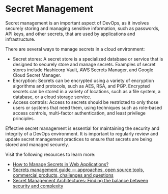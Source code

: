 



# Secret Management

Secret management is an important aspect of DevOps, as it involves  securely storing and managing sensitive information, such as passwords,  API keys, and other secrets, that are used by applications and  infrastructure.

There are several ways to manage secrets in a cloud environment:

- Secret stores: A secret store is a specialized database or service  that is designed to securely store and manage secrets. Examples of  secret stores include Hashicorp Vault, AWS Secrets Manager, and Google  Cloud Secret Manager.
- Encryption: Secrets can be encrypted using a variety of encryption  algorithms and protocols, such as AES, RSA, and PGP. Encrypted secrets  can be stored in a variety of locations, such as a file system, a  database, or a cloud storage service.
- Access controls: Access to secrets should be restricted to only  those users or systems that need them, using techniques such as  role-based access controls, multi-factor authentication, and least  privilege principles.

Effective secret management is essential for maintaining the security and integrity of a DevOps environment. It is important to regularly  review and update secret management practices to ensure that secrets are being stored and managed securely.

Visit the following resources to learn more:

- [How to Manage Secrets in Web Applications?](https://cs.fyi/guide/secret-management-best-practices)
- [Secrets management guide — approaches, open source tools, commercial products, challenges and questions](https://medium.com/@burshteyn/secrets-management-guide-approaches-open-source-tools-commercial-products-challenges-db560fd0584d)
- [Secret Management Architectures: Finding the balance between security and complexity](https://medium.com/slalom-technology/secret-management-architectures-finding-the-balance-between-security-and-complexity-9e56f2078e54)
